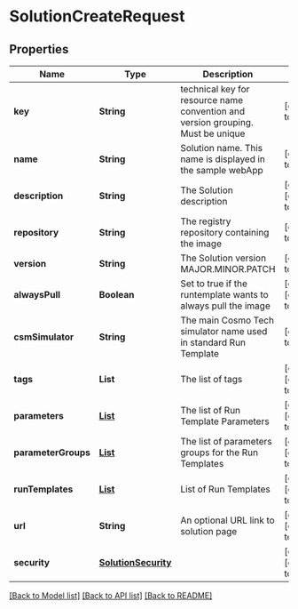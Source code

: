 # SolutionCreateRequest
## Properties

| Name | Type | Description | Notes |
|------------ | ------------- | ------------- | -------------|
| **key** | **String** | technical key for resource name convention and version grouping. Must be unique | [default to null] |
| **name** | **String** | Solution name. This name is displayed in the sample webApp | [default to null] |
| **description** | **String** | The Solution description | [optional] [default to null] |
| **repository** | **String** | The registry repository containing the image | [default to null] |
| **version** | **String** | The Solution version MAJOR.MINOR.PATCH | [default to null] |
| **alwaysPull** | **Boolean** | Set to true if the runtemplate wants to always pull the image | [optional] [default to false] |
| **csmSimulator** | **String** | The main Cosmo Tech simulator name used in standard Run Template | [default to null] |
| **tags** | **List** | The list of tags | [optional] [default to null] |
| **parameters** | [**List**](RunTemplateParameterCreateRequest.md) | The list of Run Template Parameters | [optional] [default to []] |
| **parameterGroups** | [**List**](RunTemplateParameterGroup.md) | The list of parameters groups for the Run Templates | [optional] [default to []] |
| **runTemplates** | [**List**](RunTemplate.md) | List of Run Templates | [optional] [default to []] |
| **url** | **String** | An optional URL link to solution page | [optional] [default to null] |
| **security** | [**SolutionSecurity**](SolutionSecurity.md) |  | [optional] [default to null] |

[[Back to Model list]](../README.md#documentation-for-models) [[Back to API list]](../README.md#documentation-for-api-endpoints) [[Back to README]](../README.md)

